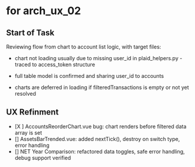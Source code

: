 # for arch_ux_02

## Start of Task 

Reviewing flow from chart to account list logic, with target files:

- chart not loading usually due to missing user_id in plaid_helpers.py - traced to access_token structure
- full table model is confirmed and sharing user_id to accounts

- charts are deferred in loading if filteredTransactions is empty or not yet resolved

## UX Refinment

- [X ] AccountsReorderChart.vue bug: chart renders before filtered data array is set
- [\] AssetsBarTrended.vue: added nextTick(), destroy on switch type, error handling 
- [] NET Year Comparison: refactored data toggles, safe error handling, debug support verified
